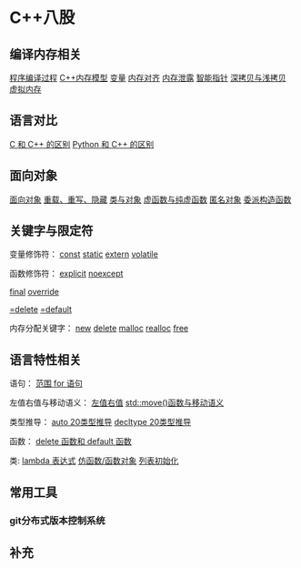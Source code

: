 # C++八股
## 编译内存相关
[程序编译过程](/编译内存相关/C++%20程序编译过程.md)
[C++内存模型](/编译内存相关/C++内存模型.md)
[变量](/编译内存相关/变量.md)
[内存对齐](/编译内存相关/内存对齐.md)
[内存泄露](/编译内存相关/内存泄露.md)
[智能指针](/编译内存相关/智能指针.md)
[深拷贝与浅拷贝](/编译内存相关/深拷贝与浅拷贝.md)
[虚拟内存](/编译内存相关/虚拟内存.md)

## 语言对比
[C 和 C++ 的区别](/语言对比/C%20和%20C++%20的区别.md)
[Python 和 C++ 的区别](/语言对比/Python%20和%20C++%20的区别.md)

## 面向对象
[面向对象](/面向对象/面向对象.md)
[重载、重写、隐藏](/面向对象/重载、重写、隐藏.md)
[类与对象](/面向对象/类与对象.md)
[虚函数与纯虚函数](/面向对象/虚函数与纯虚函数.md)
[匿名对象](/面向对象/匿名对象.md)
[委派构造函数](/面向对象/委派构造函数.md)

## 关键字与限定符
变量修饰符：
[const](/关键字与限定符/const.md)
[static](/关键字与限定符/static.md)
[extern](/关键字与限定符/extern.md)
[volatile](/关键字与限定符/volatile.md)

函数修饰符：
[explicit](/关键字与限定符/explicit.md)
[noexcept](/关键字与限定符/noexcept.md)

[final](/关键字与限定符/final.md)
[override](/关键字与限定符/override.md)

[=delete](/关键字与限定符/=delete.md)
[=default](/关键字与限定符/=default.md)

内存分配关键字：
[new](/关键字与限定符/new.md)
[delete](/关键字与限定符/delete.md)
[malloc](/关键字与限定符/malloc.md)
[realloc](/关键字与限定符/realloc.md)
[free](/关键字与限定符/free.md)

## 语言特性相关
语句：
[范围 for 语句](/语言特性相关/范围%20for%20语句.md)

左值右值与移动语义：
[左值右值](/语言特性相关/左值和右值.md)
[std::move()函数与移动语义](/语言特性相关/move函数与移动语义.md)

类型推导：
[auto 20类型推导](/语言特性相关/auto%20类型推导.md)
[decltype 20类型推导](/语言特性相关/decltype%20类型推导.md)

函数：
[delete 函数和 default 函数](/语言特性相关/delete%20函数和%20default%20函数.md)


类:
[lambda 表达式](/语言特性相关/lambda%20表达式.md)
[仿函数/函数对象](/语言特性相关/仿函数和函数对象.md)
[列表初始化](/语言特性相关/列表初始化.md)

## 常用工具

### git分布式版本控制系统

## 补充

[def]: /语言对比/Python%20和%20C++%20的区别.md